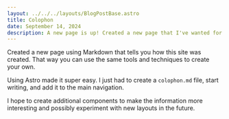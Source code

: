```yaml
---
layout: ../../../layouts/BlogPostBase.astro
title: Colophon
date: September 14, 2024
description: A new page is up! Created a new page that I've wanted for the longest time; colophon. It describes how this website was created.
---
```


Created a new page using Markdown that tells you how this site was created. That way you can use the same tools and techniques to create your own.

Using Astro made it super easy. I just had to create a `colophon.md` file, start writing, and add it to the main navigation.

I hope to create additional components to make the information more interesting and possibly experiment with new layouts in the future.
